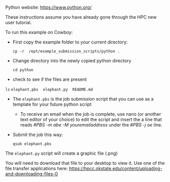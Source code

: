 Python website: https://www.python.org/

These instructions assume you have already gone through the HPC new user tutorial.

To run this example on Cowboy:
* First copy the example folder to your current directory:

  `cp -r  /opt/example_submission_scripts/python .`

* Change directory into the newly copied python directory

  `cd python`
 
 * check to see if the files are present
 
  `ls`
  `elephant.pbs  elephant.py  README.md`

* The `elephant.pbs` is the job submission script that you can use as a template for your future python script

  * To receive an email when the job is complete, use nano (or another text editor of your choice) to edit the script and insert the a line that reads *#PBS -m abe -M youremailaddress* under the *#PBS -j oe* line.

* Submit the job this way:

  `qsub elephant.pbs`







The `elephant.py` script will create a graphic file (.png)

You will need to download that file to your desktop to view it. Use one of the file transfer applications here: https://hpcc.okstate.edu/content/uploading-and-downloading-files-0



